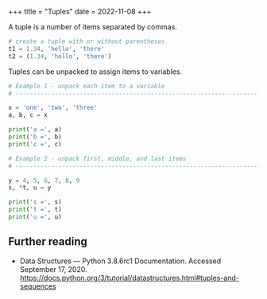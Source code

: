 +++
title = "Tuples"
date = 2022-11-08
+++

A tuple is a number of items separated by commas.

```python
# create a tuple with or without parentheses
t1 = 1.34, 'hello', 'there'
t2 = (1.34, 'hello', 'there')
```

Tuples can be unpacked to assign items to variables.

```python
# Example 1 - unpack each item to a variable
# ----------------------------------------------------------------------------

x = 'one', 'two', 'three'
a, b, c = x

print('a =', a)
print('b =', b)
print('c =', c)

# Example 2 - unpack first, middle, and last items
# ----------------------------------------------------------------------------

y = 4, 5, 6, 7, 8, 9
s, *t, u = y

print('s =', s)
print('t =', t)
print('u =', u)
```

## Further reading

- Data Structures — Python 3.8.6rc1 Documentation. Accessed September 17, 2020. <https://docs.python.org/3/tutorial/datastructures.html#tuples-and-sequences>
